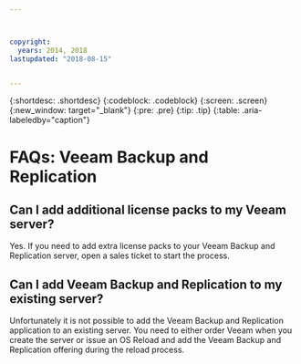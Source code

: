 ```yaml
---



copyright:
  years: 2014, 2018
lastupdated: "2018-08-15"


---
```


{:shortdesc: .shortdesc}
{:codeblock: .codeblock}
{:screen: .screen}
{:new_window: target="_blank"}
{:pre: .pre}
{:tip: .tip}
{:table: .aria-labeledby="caption"}

# FAQs: Veeam Backup and Replication

## Can I add additional license packs to my Veeam server?

Yes. If you need to add extra license packs to your Veeam Backup and Replication server, open a sales ticket to start the process.

## Can I add Veeam Backup and Replication to my existing server?

Unfortunately it is not possible to add the Veeam Backup and Replication application to an existing server. You need to either order Veeam when you create the server or issue an OS Reload and add the Veeam Backup and Replication offering during the reload process.
